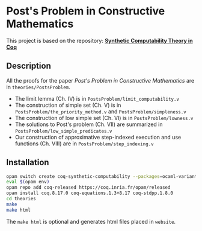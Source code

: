 # Post's Problem in Constructive Mathematics

This project is based on the repository: 
[**Synthetic Computability Theory in Coq**](https://github.com/uds-psl/coq-synthetic-computability)

## Description
All the proofs for the paper *Post's Problem in Constructive Mathematics* are in `theories/PostsProblem`.

- The limit lemma (Ch. IV) is in `PostsProblem/limit_computability.v`
- The construction of simple set (Ch. V) is in `PostsProblem/the_priority_method.v` and `PostsProblem/simpleness.v`
- The construction of low simple set (Ch. VI) is in `PostsProblem/lowness.v`
- The solutions to Post's problem (Ch. VII) are summarized in `PostsProblem/low_simple_predicates.v`
- Our construction of approximative step-indexed execution and use functions (Ch. VIII) are in `PostsProblem/step_indexing.v`

## Installation

```sh
opam switch create coq-synthetic-computability --packages=ocaml-variants.4.14.0+options,ocaml-option-flambda
eval $(opam env)
opam repo add coq-released https://coq.inria.fr/opam/released
opam install coq.8.17.0 coq-equations.1.3+8.17 coq-stdpp.1.8.0
cd theories
make
make html
```

The `make html` is optional and generates html files placed in `website`.
